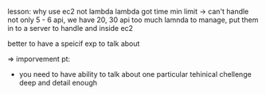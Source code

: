 lesson:
why use ec2 not lambda
lambda got time min limit -> can't handle
not only 5 - 6 api, we have 20, 30 api
too much lamnda to manage, put them in to a server to handle and inside ec2

better to have a speicif exp to talk about

=> imporvement pt:
- you need to have ability to talk about one particular tehinical chellenge deep and detail enough
